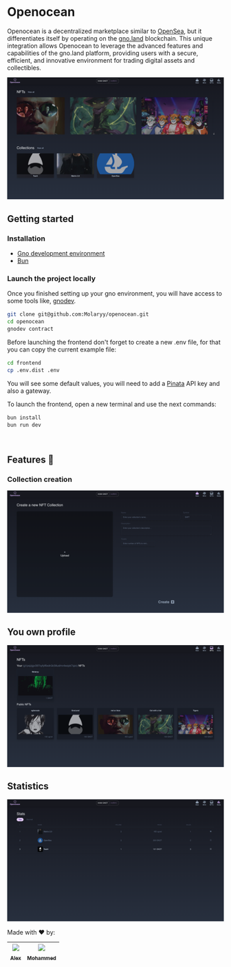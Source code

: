 # Openocean

Openocean is a decentralized marketplace similar to [OpenSea](https://opensea.io/), but it differentiates itself by operating on the [gno.land](https://gno.land/) blockchain. This unique integration allows Openocean to leverage the advanced features and capabilities of the gno.land platform, providing users with a secure, efficient, and innovative environment for trading digital assets and collectibles.

![](.github/assets/marketplace.png)


## Getting started
### Installation
- [Gno development environment](https://arc.net/l/quote/tbvcmtfj)
- [Bun](https://bun.sh/docs/installation)

### Launch the project locally
Once you finished setting up your gno environment, you will have access to some tools like, [gnodev](https://docs.gno.land/gno-tooling/cli/gno-tooling-gnodev).

```sh
git clone git@github.com:Molaryy/openocean.git
cd openocean
gnodev contract
```

Before launching the frontend don't forget to create a new .env file, for that you can copy the current example file:
```sh
cd frontend
cp .env.dist .env
```

You will see some default values, you will need to add a [Pinata](https://www.pinata.cloud/) API key and also a gateway.

To launch the frontend, open a new terminal and use the next commands:
```sh
bun install
bun run dev
```

</br>

## Features :rocket:

### Collection creation
![](.github/assets/create-new-collection.png)

## You own profile
![](.github/assets/my-nfts.png)

## Statistics
![](.github/assets/statistics.png)

Made with :heart: by:

| [<img src="https://github.com/agherasie.png?size=85" width=85><br><sub>Alex</sub>](https://github.com/agherasie) | [<img src="https://github.com/molaryy.png?size=85" width=85><br><sub>Mohammed</sub>](https://github.com/molaryy)
|:---:|:---:|



